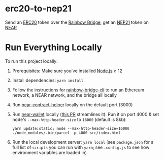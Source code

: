 erc20-to-nep21
==================

Send an [ERC20] token over the [Rainbow Bridge], get an [NEP21] token on [NEAR]

  [ERC20]: https://eips.ethereum.org/EIPS/eip-20
  [Rainbow Bridge]: https://github.com/near/rainbow-bridge
  [NEP21]: https://github.com/nearprotocol/NEPs/pull/21
  [NEAR]: https://near.org/


Run Everything Locally
===========

To run this project locally:

1. Prerequisites: Make sure you've installed [Node.js](https://nodejs.org/en/download/package-manager/) ≥ 12

2. Install dependencies: `yarn install`

3. Follow the instructions for [rainbow-bridge-cli](https://github.com/near/rainbow-bridge-cli) to run an Ethereum network, a NEAR network, and the bridge all locally

4. Run [near-contract-helper](https://github.com/near/near-contract-helper) locally on the default port (3000)

5. Run [near-wallet](https://github.com/near/near-wallet) locally ([this PR](https://github.com/near/near-wallet/pull/861) streamlines it). Run it on port 4000 & set node's `--max-http-header-size` to `16000` (default is 8kb):

       yarn update:static; node --max-http-header-size=16000 ./node_modules/.bin/parcel -p 4000 src/index.html

6. Run the local development server: `yarn local` (see `package.json` for a full list of `scripts` you can run with `yarn`; see `.config.js` to see how environment variables are loaded in)
